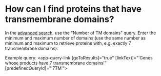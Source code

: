 # How can I find proteins that have transmembrane domains?
<!-- pombase_categories: Finding data -->

In the [advanced search](/query), use the "Number of TM domains"
query. Enter the minimum and maximum number of domains (use the same
number as minimum and maximum to retrieve proteins with, e.g. exactly
7 transmembrane domains).

Example query: <app-query-link [goToResults]="true" [linkText]="'Genes whose products have 7 transmembrane domains'"
    [predefinedQueryId]="'7TM'">
</app-query-link>
